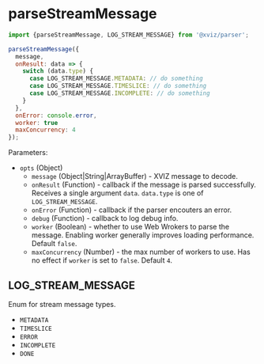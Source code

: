# parseStreamMessage

```js
import {parseStreamMessage, LOG_STREAM_MESSAGE} from '@xviz/parser';

parseStreamMessage({
  message,
  onResult: data => {
    switch (data.type) {
      case LOG_STREAM_MESSAGE.METADATA: // do something
      case LOG_STREAM_MESSAGE.TIMESLICE: // do something
      case LOG_STREAM_MESSAGE.INCOMPLETE: // do something
    }
  },
  onError: console.error,
  worker: true
  maxConcurrency: 4
});
```

Parameters:

- `opts` (Object)
  - `message` (Object|String|ArrayBuffer) - XVIZ message to decode.
  - `onResult` (Function) - callback if the message is parsed successfully. Receives a single
    argument `data`. `data.type` is one of `LOG_STREAM_MESSAGE`.
  - `onError` (Function) - callback if the parser encouters an error.
  - `debug` (Function) - callback to log debug info.
  - `worker` (Boolean) - whether to use Web Wrokers to parse the message. Enabling worker generally
    improves loading performance. Default `false`.
  - `maxConcurrency` (Number) - the max number of workers to use. Has no effect if `worker` is set
    to `false`. Default `4`.

## LOG_STREAM_MESSAGE

Enum for stream message types.

- `METADATA`
- `TIMESLICE`
- `ERROR`
- `INCOMPLETE`
- `DONE`
